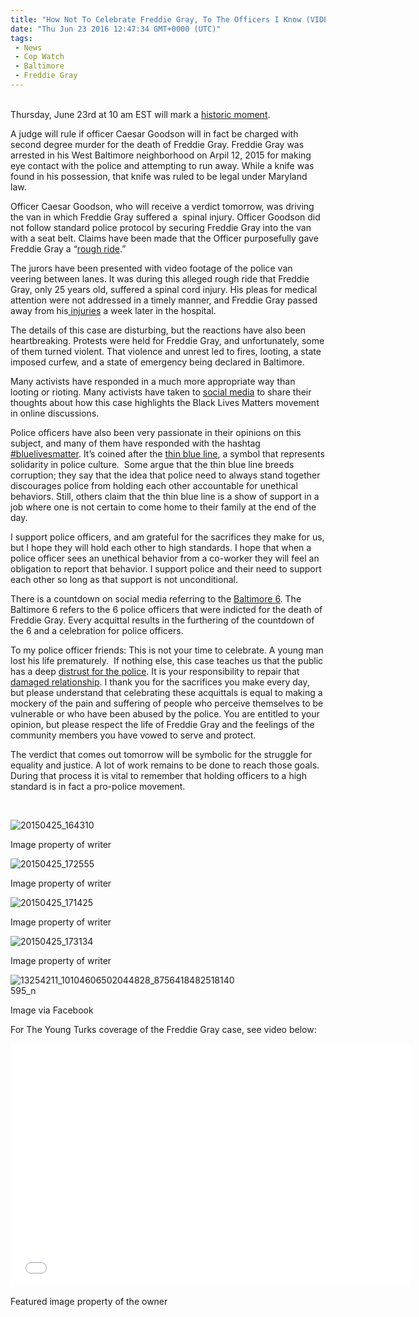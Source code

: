 ```yaml
---
title: "How Not To Celebrate Freddie Gray, To The Officers I Know (VIDEO)"
date: "Thu Jun 23 2016 12:47:34 GMT+0000 (UTC)"
tags: 
 - News
 - Cop Watch
 - Baltimore
 - Freddie Gray
---
```

<p><!--OffDef--></p><p><!--Ads1--><br>
Thursday, June 23rd at 10 am EST will mark a <a href="http://www.usatoday.com/story/news/nation/2016/06/22/judge-rule-most-serious-charge-freddie-gray-trials/86243310/" onclick="__gaTracker(&apos;send&apos;, &apos;event&apos;, &apos;outbound-article&apos;, &apos;http://www.usatoday.com/story/news/nation/2016/06/22/judge-rule-most-serious-charge-freddie-gray-trials/86243310/&apos;, &apos;historic moment&apos;);">historic moment</a>.</p><p>A judge will rule if officer Caesar Goodson will in fact be charged with second degree murder for the death of Freddie Gray. Freddie Gray was arrested in his West Baltimore neighborhood on Arpil 12, 2015 for making eye contact with the police and attempting to run away. While a knife was found in his possession, that knife was ruled to be legal under Maryland law.</p><p>Officer Caesar Goodson, who will receive a verdict tomorrow, was driving the van&#xA0;in which&#xA0;Freddie Gray suffered a&#xA0; spinal injury. Officer Goodson did not follow standard police protocol by securing Freddie Gray into the van with a seat belt. Claims have been made that the Officer purposefully gave Freddie Gray a &#x201C;<a href="http://www.baltimoresun.com/news/maryland/baltimore-city/bs-md-gray-rough-rides-20150423-story.html" onclick="__gaTracker(&apos;send&apos;, &apos;event&apos;, &apos;outbound-article&apos;, &apos;http://www.baltimoresun.com/news/maryland/baltimore-city/bs-md-gray-rough-rides-20150423-story.html&apos;, &apos;rough ride&apos;);">rough ride</a>.&#x201D;</p><p>The jurors have been presented with video footage of the police van veering between lanes. It was during this alleged rough ride that Freddie Gray, only 25 years old, suffered a spinal cord injury. His pleas for medical attention were not addressed in a timely manner, and Freddie Gray passed away from his<a href="https://www.washingtonpost.com/news/morning-mix/wp/2015/06/24/leaked-autopsy-finds-freddie-gray-suffered-high-energy-injury/" onclick="__gaTracker(&apos;send&apos;, &apos;event&apos;, &apos;outbound-article&apos;, &apos;https://www.washingtonpost.com/news/morning-mix/wp/2015/06/24/leaked-autopsy-finds-freddie-gray-suffered-high-energy-injury/&apos;, &apos; injuries&apos;);"> injuries</a> a week later in the hospital.</p><p>The details of this case are disturbing, but the reactions have also been heartbreaking. Protests were held for Freddie Gray, and unfortunately, some of them turned violent. That violence and unrest led to fires, looting, a state imposed curfew, and a state of emergency being declared in Baltimore.</p><p>Many activists have responded in a much more appropriate way than looting or rioting. Many activists have taken to <a href="https://www.facebook.com/Justice4FreddieGray/" onclick="__gaTracker(&apos;send&apos;, &apos;event&apos;, &apos;outbound-article&apos;, &apos;https://www.facebook.com/Justice4FreddieGray/&apos;, &apos;social media&apos;);">social media</a> to share their thoughts about how this case highlights the Black Lives Matters movement in online discussions.</p><p>Police officers have also been very passionate in their opinions on this subject, and many of them have responded with the hashtag <a href="https://www.facebook.com/700835273359194/photos/a.700839256692129.1073741828.700835273359194/858413144268072/?type=3&amp;theater" onclick="__gaTracker(&apos;send&apos;, &apos;event&apos;, &apos;outbound-article&apos;, &apos;https://www.facebook.com/700835273359194/photos/a.700839256692129.1073741828.700835273359194/858413144268072/?type=3&amp;theater&apos;, &apos;#bluelivesmatter&apos;);">#bluelivesmatter</a>. It&#x2019;s coined after the <a href="https://www.policeone.com/police-heroes/articles/169534006-The-thin-blue-line-A-symbol-of-heroism-not-corruption/" onclick="__gaTracker(&apos;send&apos;, &apos;event&apos;, &apos;outbound-article&apos;, &apos;https://www.policeone.com/police-heroes/articles/169534006-The-thin-blue-line-A-symbol-of-heroism-not-corruption/&apos;, &apos;thin blue line&apos;);">thin blue line</a>, a symbol that represents solidarity in police culture.&#xA0; Some argue that the thin blue line breeds corruption; they say that the idea that police need to always stand together discourages police from holding each other accountable for unethical behaviors. Still, others claim that the thin blue line is a show of support in a job where one is not certain to come home to their family at the end of the day.</p><p>I support police officers, and am grateful for the sacrifices they make for us, but I hope they will hold each other to high standards. I hope that when a police officer sees an unethical behavior from a co-worker they will feel an obligation to report that behavior. I support police and their need to support each other so long as that support is not unconditional.</p><p>There is a countdown on social media referring to the <a href="https://www.facebook.com/supportthebaltimoresix/" onclick="__gaTracker(&apos;send&apos;, &apos;event&apos;, &apos;outbound-article&apos;, &apos;https://www.facebook.com/supportthebaltimoresix/&apos;, &apos;Baltimore 6&apos;);">Baltimore 6</a>. The Baltimore 6 refers to the 6 police officers that were indicted for the death of Freddie Gray. Every acquittal results in the furthering of the countdown of the 6 and a celebration for police officers.</p><p>To my police officer friends: This is not your time to celebrate. A young man lost his life prematurely.&#xA0; If nothing else, this case teaches us that the public has a deep <a href="http://america.aljazeera.com/blogs/scrutineer/2015/4/28/a-history-of-violence-baltimores-broken-relationship-years-in-making.html" onclick="__gaTracker(&apos;send&apos;, &apos;event&apos;, &apos;outbound-article&apos;, &apos;http://america.aljazeera.com/blogs/scrutineer/2015/4/28/a-history-of-violence-baltimores-broken-relationship-years-in-making.html&apos;, &apos;distrust for the police&apos;);">distrust for the police</a>. It is your responsibility to repair that <a href="http://data.baltimoresun.com/news/police-settlements/" onclick="__gaTracker(&apos;send&apos;, &apos;event&apos;, &apos;outbound-article&apos;, &apos;http://data.baltimoresun.com/news/police-settlements/&apos;, &apos;damaged relationship&apos;);">damaged relationship</a>. I thank you for the sacrifices you make every day, but please understand that celebrating these acquittals is equal to making a mockery of the pain and suffering of people who perceive themselves to be vulnerable or who have been abused by the police. You are entitled to your opinion, but please respect the life of Freddie Gray and the feelings of the community members you have vowed to serve and protect.</p><p><!--Ads2--></p><p>The verdict that comes out tomorrow will be symbolic for the struggle for equality and justice. A lot of work remains to be done to reach those goals. During that process it is vital to remember that holding officers to a high standard is in fact a pro-police movement.</p><p>&#xA0;</p><div id="attachment_138674" style="width: 360px" class="wp-caption aligncenter"><img class="wp-image-138674 size-medium" src="//i1.wp.com/cdn.liberalamerica.org/wp-content/uploads/2016/06/20150425_164310-350x263.jpg?resize=350%2C263" alt="20150425_164310" srcset="//cdn.liberalamerica.org/wp-content/uploads/2016/06/20150425_164310.jpg 350w, //cdn.liberalamerica.org/wp-content/uploads/2016/06/20150425_164310.jpg 64w, //cdn.liberalamerica.org/wp-content/uploads/2016/06/20150425_164310.jpg 768w, //cdn.liberalamerica.org/wp-content/uploads/2016/06/20150425_164310.jpg 600w, //cdn.liberalamerica.org/wp-content/uploads/2016/06/20150425_164310.jpg 795w, //cdn.liberalamerica.org/wp-content/uploads/2016/06/20150425_164310.jpg 1168w, //cdn.liberalamerica.org/wp-content/uploads/2016/06/20150425_164310.jpg 2000w" sizes="(max-width: 350px) 100vw, 350px" data-recalc-dims="1">
<p class="wp-caption-text">Image property of writer</p>
</div><div id="attachment_138676" style="width: 360px" class="wp-caption aligncenter"><img class="wp-image-138676 size-medium" src="//i0.wp.com/cdn.liberalamerica.org/wp-content/uploads/2016/06/20150425_172555-350x467.jpg?resize=350%2C467" alt="20150425_172555" srcset="//cdn.liberalamerica.org/wp-content/uploads/2016/06/20150425_172555.jpg 350w, //cdn.liberalamerica.org/wp-content/uploads/2016/06/20150425_172555.jpg 64w, //cdn.liberalamerica.org/wp-content/uploads/2016/06/20150425_172555.jpg 768w, //cdn.liberalamerica.org/wp-content/uploads/2016/06/20150425_172555.jpg 600w, //cdn.liberalamerica.org/wp-content/uploads/2016/06/20150425_172555.jpg 795w, //cdn.liberalamerica.org/wp-content/uploads/2016/06/20150425_172555.jpg 1168w, //cdn.liberalamerica.org/wp-content/uploads/2016/06/20150425_172555.jpg 1536w" sizes="(max-width: 350px) 100vw, 350px" data-recalc-dims="1">
<p class="wp-caption-text">Image property of writer</p>
</div><div id="attachment_138675" style="width: 360px" class="wp-caption aligncenter"><img class="wp-image-138675 size-medium" src="//i2.wp.com/cdn.liberalamerica.org/wp-content/uploads/2016/06/20150425_171425-350x263.jpg?resize=350%2C263" alt="20150425_171425" srcset="//cdn.liberalamerica.org/wp-content/uploads/2016/06/20150425_171425.jpg 350w, //cdn.liberalamerica.org/wp-content/uploads/2016/06/20150425_171425.jpg 64w, //cdn.liberalamerica.org/wp-content/uploads/2016/06/20150425_171425.jpg 768w, //cdn.liberalamerica.org/wp-content/uploads/2016/06/20150425_171425.jpg 600w, //cdn.liberalamerica.org/wp-content/uploads/2016/06/20150425_171425.jpg 795w, //cdn.liberalamerica.org/wp-content/uploads/2016/06/20150425_171425.jpg 1168w, //cdn.liberalamerica.org/wp-content/uploads/2016/06/20150425_171425.jpg 2000w" sizes="(max-width: 350px) 100vw, 350px" data-recalc-dims="1">
<p class="wp-caption-text">Image property of writer</p>
</div><div id="attachment_138677" style="width: 360px" class="wp-caption aligncenter"><img class="wp-image-138677 size-medium" src="//i2.wp.com/cdn.liberalamerica.org/wp-content/uploads/2016/06/20150425_173134-350x263.jpg?resize=350%2C263" alt="20150425_173134" srcset="//cdn.liberalamerica.org/wp-content/uploads/2016/06/20150425_173134.jpg 350w, //cdn.liberalamerica.org/wp-content/uploads/2016/06/20150425_173134.jpg 64w, //cdn.liberalamerica.org/wp-content/uploads/2016/06/20150425_173134.jpg 768w, //cdn.liberalamerica.org/wp-content/uploads/2016/06/20150425_173134.jpg 600w, //cdn.liberalamerica.org/wp-content/uploads/2016/06/20150425_173134.jpg 795w, //cdn.liberalamerica.org/wp-content/uploads/2016/06/20150425_173134.jpg 1168w, //cdn.liberalamerica.org/wp-content/uploads/2016/06/20150425_173134.jpg 2000w" sizes="(max-width: 350px) 100vw, 350px" data-recalc-dims="1">
<p class="wp-caption-text">Image property of writer</p>
</div><div id="attachment_138686" style="width: 360px" class="wp-caption aligncenter"><img class="wp-image-138686 size-medium" src="//i1.wp.com/cdn.liberalamerica.org/wp-content/uploads/2016/06/13254211_10104606502044828_8756418482518140595_n-350x350.jpg?resize=350%2C350" alt="13254211_10104606502044828_8756418482518140595_n" srcset="//cdn.liberalamerica.org/wp-content/uploads/2016/06/13254211_10104606502044828_8756418482518140595_n.jpg 350w, //cdn.liberalamerica.org/wp-content/uploads/2016/06/13254211_10104606502044828_8756418482518140595_n.jpg 64w, //cdn.liberalamerica.org/wp-content/uploads/2016/06/13254211_10104606502044828_8756418482518140595_n.jpg 600w, //cdn.liberalamerica.org/wp-content/uploads/2016/06/13254211_10104606502044828_8756418482518140595_n.jpg 300w, //cdn.liberalamerica.org/wp-content/uploads/2016/06/13254211_10104606502044828_8756418482518140595_n.jpg 30w, //cdn.liberalamerica.org/wp-content/uploads/2016/06/13254211_10104606502044828_8756418482518140595_n.jpg 767w" sizes="(max-width: 350px) 100vw, 350px" data-recalc-dims="1">
<p class="wp-caption-text">Image via Facebook</p>
</div><p>For The Young Turks coverage of the Freddie Gray case, see video below:</p><p><span class="embed-youtube" style="text-align:center; display: block;"><iframe class="youtube-player" type="text/html" width="640" height="390" src="//www.youtube.com/embed/dlsvUAst2UQ?version=3&amp;rel=1&amp;fs=1&amp;autohide=2&amp;showsearch=0&amp;showinfo=1&amp;iv_load_policy=1&amp;wmode=transparent" allowfullscreen="true" style="border:0;"></iframe></span></p><p>Featured image property of the owner</p>